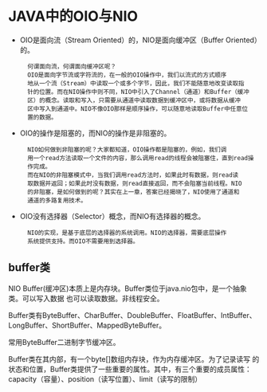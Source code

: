 # JAVA中的OIO与NIO
* OIO是面向流（Stream Oriented）的，NIO是面向缓冲区（Buffer Oriented）的。

        何谓面向流，何谓面向缓冲区呢？
        OIO是面向字节流或字符流的，在一般的OIO操作中，我们以流式的方式顺序
        地从一个流（Stream）中读取一个或多个字节，因此，我们不能随意地改变读取指
        针的位置。而在NIO操作中则不同，NIO中引入了Channel（通道）和Buffer（缓冲
        区）的概念。读取和写入，只需要从通道中读取数据到缓冲区中，或将数据从缓冲
        区中写入到通道中。NIO不像OIO那样是顺序操作，可以随意地读取Buffer中任意位
        置的数据。
        
* OIO的操作是阻塞的，而NIO的操作是非阻塞的。

        NIO如何做到非阻塞的呢？大家都知道，OIO操作都是阻塞的，例如，我们调
        用一个read方法读取一个文件的内容，那么调用read的线程会被阻塞住，直到read操
        作完成。
        而在NIO的非阻塞模式中，当我们调用read方法时，如果此时有数据，则read读
        取数据并返回；如果此时没有数据，则read直接返回，而不会阻塞当前线程。NIO
        的非阻塞，是如何做到的呢？其实在上一章，答案已经揭晓了，NIO使用了通道和
        通道的多路复用技术。
        
* OIO没有选择器（Selector）概念，而NIO有选择器的概念。

        NIO的实现，是基于底层的选择器的系统调用。NIO的选择器，需要底层操作
        系统提供支持。而OIO不需要用到选择器。

## buffer类
  NIO Buffer(缓冲区)本质上是内存块。Buffer类位于java.nio包中，是一个抽象类。可以写入数据 也可以读取数据。非线程安全。
  
  Buffer类有ByteBuffer、CharBuffer、DoubleBuffer、FloatBuffer、IntBuffer、LongBuffer、ShortBuffer、MappedByteBuffer。
  
  常用ByteBuffer二进制字节缓冲区。
  
  Buffer类在其内部，有一个byte[]数组内存块，作为内存缓冲区。为了记录读写 的状态和位置，Buffer类提供了一些重要的属性。其中，有三个重要的成员属性：
  capacity（容量）、position（读写位置）、limit（读写的限制）